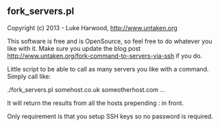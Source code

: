 fork_servers.pl
------------------------------
Copyright (c) 2013 - Luke Harwood, http://www.untaken.org

This software is free and is OpenSource, so feel free to do whatever you like with it.
Make sure you update the blog post http://www.untaken.org/fork-command-to-servers-via-ssh
if you do.

Little script to be able to call as many servers you like with a command. Simply
call like:

./fork_servers.pl somehost.co.uk someotherhost.com ...

It will return the results from all the hosts prepending <host>: in front.

Only requirement is that you setup SSH keys so no password is required.
